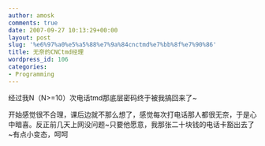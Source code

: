 ```yaml
---
author: amosk
comments: true
date: 2007-09-27 10:13:29+00:00
layout: post
slug: '%e6%97%a0%e5%a5%88%e7%9a%84cnctmd%e7%bb%8f%e7%90%86'
title: 无奈的CNCtmd经理
wordpress_id: 106
categories:
- Programming
---
```


经过我N（N>=10）次电话tmd那底层密码终于被我搞回来了~

开始感觉很不合理，课后边就不那么想了，感觉每次打电话那人都很无奈，于是心中暗喜。反正前几天上网没问题~只要他愿意，我那张二十块钱的电话卡豁出去了~有点小变态，呵呵
